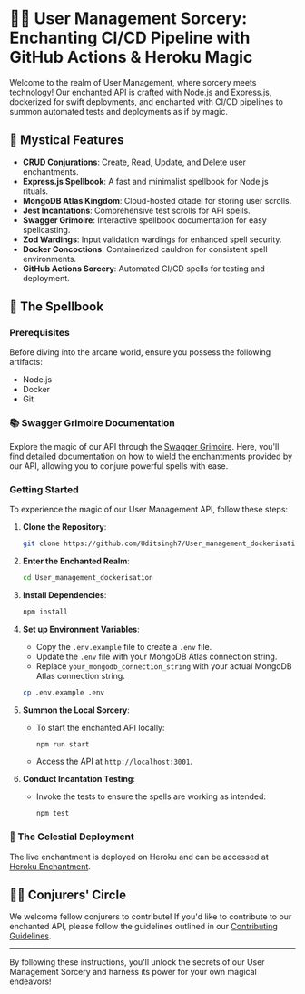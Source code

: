 # 🧙‍♂️ User Management Sorcery: Enchanting CI/CD Pipeline with GitHub Actions & Heroku Magic

Welcome to the realm of User Management, where sorcery meets technology! Our enchanted API is crafted with Node.js and Express.js, dockerized for swift deployments, and enchanted with CI/CD pipelines to summon automated tests and deployments as if by magic.

## 🌟 Mystical Features

- **CRUD Conjurations**: Create, Read, Update, and Delete user enchantments.
- **Express.js Spellbook**: A fast and minimalist spellbook for Node.js rituals.
- **MongoDB Atlas Kingdom**: Cloud-hosted citadel for storing user scrolls.
- **Jest Incantations**: Comprehensive test scrolls for API spells.
- **Swagger Grimoire**: Interactive spellbook documentation for easy spellcasting.
- **Zod Wardings**: Input validation wardings for enhanced spell security.
- **Docker Concoctions**: Containerized cauldron for consistent spell environments.
- **GitHub Actions Sorcery**: Automated CI/CD spells for testing and deployment.

## 📜 The Spellbook

### Prerequisites

Before diving into the arcane world, ensure you possess the following artifacts:

- Node.js
- Docker
- Git

### 📚 Swagger Grimoire Documentation

Explore the magic of our API through the [Swagger Grimoire](https://user-alchemy-5e7f69440ee9.herokuapp.com/docs). Here, you'll find detailed documentation on how to wield the enchantments provided by our API, allowing you to conjure powerful spells with ease.

### Getting Started

To experience the magic of our User Management API, follow these steps:

1. **Clone the Repository**:

    ```bash
    git clone https://github.com/Uditsingh7/User_management_dockerisation.git
    ```

2. **Enter the Enchanted Realm**:

    ```bash
    cd User_management_dockerisation
    ```

3. **Install Dependencies**:

    ```bash
    npm install
    ```

4. **Set up Environment Variables**:

    - Copy the `.env.example` file to create a `.env` file.
    - Update the `.env` file with your MongoDB Atlas connection string.
    - Replace `your_mongodb_connection_string` with your actual MongoDB Atlas connection string.

    ```bash
    cp .env.example .env
    ```

5. **Summon the Local Sorcery**:

    - To start the enchanted API locally:

        ```bash
        npm run start
        ```

    - Access the API at `http://localhost:3001`.

6. **Conduct Incantation Testing**:

    - Invoke the tests to ensure the spells are working as intended:

        ```bash
        npm test
        ```

### 🚀 The Celestial Deployment

The live enchantment is deployed on Heroku and can be accessed at [Heroku Enchantment](https://user-alchemy-5e7f69440ee9.herokuapp.com/).

## 🧙‍♂️ Conjurers' Circle

We welcome fellow conjurers to contribute! If you'd like to contribute to our enchanted API, please follow the guidelines outlined in our [Contributing Guidelines](CONTRIBUTING.md).

---

By following these instructions, you'll unlock the secrets of our User Management Sorcery and harness its power for your own magical endeavors!

